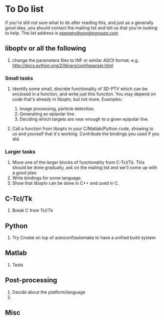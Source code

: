# To Do list

If you're still not sure what to do after reading this, and just as a generally
good idea, you should contact the mailing list and tell us that you're looking to
help. The list address is <openptv@googlegroups.com>

## liboptv or all the following
1. change the parameters files to INF or similar ASCII format. e.g. http://docs.python.org/2/library/configparser.html

### Small tasks ###
1. Identify some small, discrete functionality of 3D-PTV which can be enclosed in a 
function, and write just this function. You may depend on code that's 
already in liboptv, but not more. Examples:
    1.  Image processing, particle detection.
    2.  Generating an epipolar line.
    3.  Deciding which targets are near enough to a given epipolar line.

2. Call a function from liboptv in your C/Matlab/Python code, showing to us and
yourself that it's working. Contribute the bindings you used if you did.

### Larger tasks ###
1. Move one of the larger blocks of functionality from C-Tcl/Tk. This should be
done gradually, ask on the mailing list and we'll come up with a good plan.
2. Write bindings for some language.
3. Show that liboptv can be done in C++ and used in C.


## C-Tcl/Tk
1. Break C from Tcl/Tk

## Python
1. Try Cmake on top of autoconf/automake to have a unified build system

## Matlab
1. Tests

## Post-processing
1. Decide about the platform/language
2. 

## Misc
